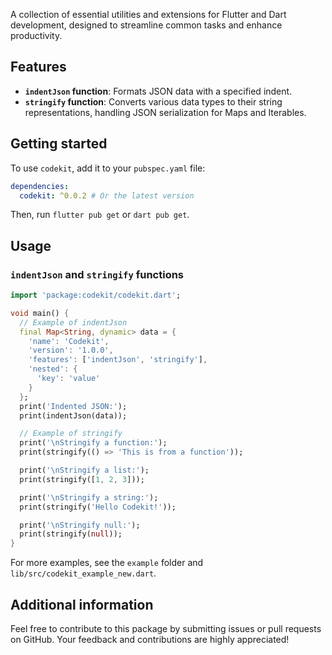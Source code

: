 A collection of essential utilities and extensions for Flutter and Dart development, designed to streamline common tasks and enhance productivity.

## Features

- **`indentJson` function**: Formats JSON data with a specified indent.
- **`stringify` function**: Converts various data types to their string representations, handling JSON serialization for Maps and Iterables.

## Getting started

To use `codekit`, add it to your `pubspec.yaml` file:

```yaml
dependencies:
  codekit: ^0.0.2 # Or the latest version
```

Then, run `flutter pub get` or `dart pub get`.

## Usage

### `indentJson` and `stringify` functions

```dart
import 'package:codekit/codekit.dart';

void main() {
  // Example of indentJson
  final Map<String, dynamic> data = {
    'name': 'Codekit',
    'version': '1.0.0',
    'features': ['indentJson', 'stringify'],
    'nested': {
      'key': 'value'
    }
  };
  print('Indented JSON:');
  print(indentJson(data));

  // Example of stringify
  print('\nStringify a function:');
  print(stringify(() => 'This is from a function'));

  print('\nStringify a list:');
  print(stringify([1, 2, 3]));

  print('\nStringify a string:');
  print(stringify('Hello Codekit!'));

  print('\nStringify null:');
  print(stringify(null));
}
```

For more examples, see the `example` folder and `lib/src/codekit_example_new.dart`.

## Additional information

Feel free to contribute to this package by submitting issues or pull requests on GitHub. Your feedback and contributions are highly appreciated!
